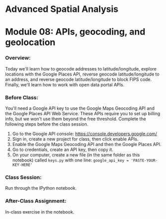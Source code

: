# Advanced Spatial Analysis
# Module 08: APIs, geocoding, and geolocation

### Overview:

Today we'll learn how to geocode addresses to latitude/longitude, explore locations with the Google Places API, reverse geocode latitude/longitude to an address, and reverse geocode latitude/longitude to block FIPS code. Finally, we'll learn how to work with open data portal APIs.

### Before Class:

You'll need a Google API key to use the Google Maps Geocoding API and the Google Places API Web Service. These APIs require you to set up billing info, but we won't use them beyond the free threshold. Complete the following steps before the class session.

  1. Go to the Google API console: https://console.developers.google.com/
  1. Sign in, create a new project for class, then click enable APIs.
  1. Enable the Google Maps Geocoding API and then the Google Places API.
  1. Go to credentials, create an API key, then copy it.
  1. On your computer, create a new file (in the same folder as this notebook) called `keys.py` with one line: `google_api_key = 'PASTE-YOUR-KEY-HERE'`

### Class Session:

Run through the IPython notebook.

### After-Class Assignment:

In-class exercise in the notebook.
